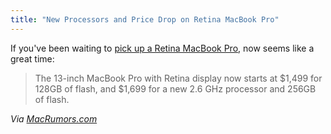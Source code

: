 ```yaml
---
title: "New Processors and Price Drop on Retina MacBook Pro"
---
```

<p>If you've been waiting to <a href="http://store.apple.com/ca/browse/home/shop_mac/family/macbook_pro">pick up a Retina MacBook Pro</a>, now seems like a great time:</p>
<blockquote><p>
  The 13-inch MacBook Pro with Retina display now starts at $1,499 for 128GB of flash, and $1,699 for a new 2.6 GHz processor and 256GB of flash.
</p></blockquote>
<p><em>Via <a href="http://www.macrumors.com/2013/02/13/apple-updates-retina-macbook-pro-with-lower-pricing-drops-pricing-on-high-end-macbook-air/">MacRumors.com</a></em></p>

